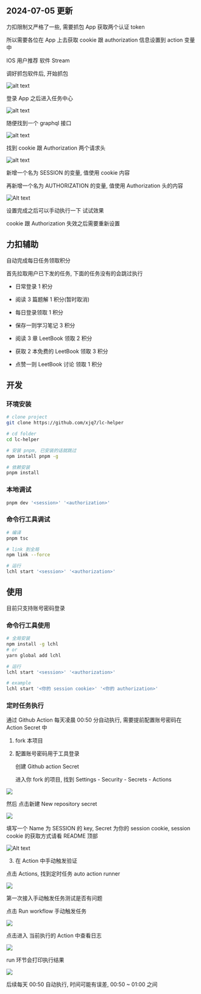 ## 2024-07-05 更新

力扣限制又严格了一些, 需要抓包 App 获取两个认证 token

所以需要各位在 App 上去获取 cookie 跟 authorization 信息设置到 action 变量中

IOS 用户推荐 软件 Stream

调好抓包软件后, 开始抓包

![alt text](ae22750779a0525daaf30a78450c2b8.jpg)

登录 App 之后进入任务中心

![alt text](e3bd55b5ff2ec265dfbfc9a96e566a6.jpg)

随便找到一个 graphql 接口

![alt text](9ae86673a9906519dcfeae5527ded17.jpg)

找到 cookie 跟 Authorization 两个请求头

![alt text](image.png)

新增一个名为 SESSION 的变量, 值使用 cookie 内容

再新增一个名为 AUTHORIZATION 的变量, 值使用 Authorization 头的内容

![Alt text](1694178477619.png)

设置完成之后可以手动执行一下 试试效果

cookie 跟 Authorization 失效之后需要重新设置

## 力扣辅助

自动完成每日任务领取积分

首先拉取用户已下发的任务, 下面的任务没有的会跳过执行

- 日常登录 1 积分

- 阅读 3 篇题解 1 积分(暂时取消)

- 每日登录领取 1 积分

- 保存一则学习笔记 3 积分

- 阅读 3 章 LeetBook 领取 2 积分

- 获取 2 本免费的 LeetBook 领取 3 积分

- 点赞一则 LeetBook 讨论 领取 1 积分

## 开发

### 环境安装

```sh
# clone project
git clone https://github.com/xjq7/lc-helper

# cd folder
cd lc-helper

# 安装 pnpm, 已安装的话就跳过
npm install pnpm -g

# 依赖安装
pnpm install

```

### 本地调试

```sh
pnpm dev '<session>' '<authorization>'
```

### 命令行工具调试

```sh
# 编译
pnpm tsc

# link 到全局
npm link --force

# 运行
lchl start '<session>' '<authorization>'
```

## 使用

目前只支持账号密码登录

### 命令行工具使用

```sh
# 全局安装
npm install -g lchl
# or
yarn global add lchl

# 运行
lchl start '<session>' '<authorization>'

# example
lchl start '<你的 session cookie>' '<你的 authorization>'
```

### 定时任务执行

通过 Github Action 每天凌晨 00:50 分自动执行, 需要提前配置账号密码在 Action Secret 中

1. fork 本项目

2. 配置账号密码用于工具登录

   创建 Github action Secret

   进入你 fork 的项目, 找到 Settings - Security - Secrets - Actions

<img src="https://image.xjq.icu/2022/12/9/1670551463085_%E4%BC%81%E4%B8%9A%E5%BE%AE%E4%BF%A1%E6%88%AA%E5%9B%BE_16705514502048.png" />

然后 点击新建 New repository secret

<img src="https://image.xjq.icu/2022/12/9/1670551587314_%E4%BC%81%E4%B8%9A%E5%BE%AE%E4%BF%A1%E6%88%AA%E5%9B%BE_16705515849451.png" />

填写一个 Name 为 SESSION 的 key, Secret 为你的 session cookie, session cookie 的获取方式请看 README 顶部

![Alt text](1694179190029.png)

3. 在 Action 中手动触发验证

点击 Actions, 找到定时任务 auto action runner

<img src="https://image.xjq.icu/2022/12/9/1670551695863_%E4%BC%81%E4%B8%9A%E5%BE%AE%E4%BF%A1%E6%88%AA%E5%9B%BE_16705516929330.png" />

第一次接入手动触发任务测试是否有问题

点击 Run workflow 手动触发任务

<img src="https://image.xjq.icu/2022/12/9/1670551751162_%E4%BC%81%E4%B8%9A%E5%BE%AE%E4%BF%A1%E6%88%AA%E5%9B%BE_16705517507430.png" />

点击进入 当前执行的 Action 中查看日志

<img src="https://image.xjq.icu/2022/12/9/1670551827282_%E4%BC%81%E4%B8%9A%E5%BE%AE%E4%BF%A1%E6%88%AA%E5%9B%BE_16705518235339.png" />

run 环节会打印执行结果

<img src="https://image.xjq.icu/2022/12/9/1670551901400_%E4%BC%81%E4%B8%9A%E5%BE%AE%E4%BF%A1%E6%88%AA%E5%9B%BE_16705518993100.png" />

后续每天 00:50 自动执行, 时间可能有误差, 00:50 ~ 01:00 之间
